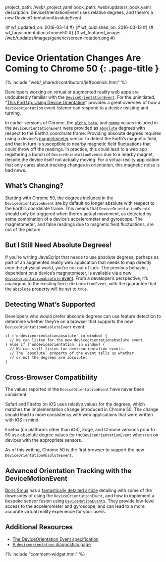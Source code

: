 project_path: /web/_project.yaml
book_path: /web/updates/_book.yaml
description: DeviceOrientationEvent uses relative degrees, and there's a new DeviceOrientationAbsoluteEvent.

{# wf_updated_on: 2016-03-14 #}
{# wf_published_on: 2016-03-13 #}
{# wf_tags: orientation,chrome50 #}
{# wf_featured_image: /web/updates/images/generic/screen-rotation.png #}

# Device Orientation Changes Are Coming to Chrome 50 {: .page-title }

{% include "web/_shared/contributors/jeffposnick.html" %}



Developers working on virtual or augmented reality web apps are undoubtedly
familiar with the [`DeviceOrientationEvent`](https://developer.mozilla.org/en-US/docs/Web/API/DeviceOrientationEvent).
For the uninitiated, “[This End Up: Using Device Orientation](http://www.html5rocks.com/en/tutorials/device/orientation/)”
provides a great overview of how a `deviceorientation` event listener can
respond to a device twisting and turning.

In earlier versions of Chrome, the [`alpha`](https://developer.mozilla.org/en-US/docs/Web/API/DeviceOrientationEvent/alpha),
[`beta`](https://developer.mozilla.org/en-US/docs/Web/API/DeviceOrientationEvent/beta),
and [`gamma`](https://developer.mozilla.org/en-US/docs/Web/API/DeviceOrientationEvent/gamma)
values included in the `DeviceOrientationEvent` were provided as
[`absolute`](https://developer.mozilla.org/en-US/docs/Web/API/DeviceOrientationEvent/absolute)
degrees with respect to the Earth’s coordinate frame. Providing absolute degrees
requires using a device’s [magnetometer](https://en.wikipedia.org/wiki/Magnetometer)
sensor to detect the Earth’s magnetic field, and that in turn is susceptible to
nearby magnetic field fluctuations that could throw off the readings. In
practice, this could lead to a web app registering a bunch of
`DeviceOrientationEvent`s due to a nearby magnet, despite the device itself not
actually moving. For a virtual reality application that only cares about
tracking changes in orientation, this magnetic noise is bad news.

## What’s Changing?

Starting with Chrome 50, the degrees included in the `DeviceOrientationEvent`
are by default no longer absolute with respect to the Earth’s coordinate frame. This means
that `DeviceOrientationEvent`s should only be triggered when there’s actual
movement, as detected by some combination of a device’s accelerometer and
gyroscope. The magnetometer, and false readings due to magnetic field
fluctuations, are out of the picture.

## But I Still Need Absolute Degrees!

If you’re writing JavaScript that needs to use absolute degrees, perhaps as part
of an augmented reality web application that needs to map directly onto the
physical world, you’re not out of luck. The previous behavior, dependent on a
device’s magnetometer, is available via a new
[`deviceorientationabsolute` event](http://w3c.github.io/deviceorientation/spec-source-orientation.html#deviceorientationabsolute).
From a developer’s perspective, it’s analogous to the existing
`DeviceOrientationEvent`, with the guarantee that the
[`absolute`](https://developer.mozilla.org/en-US/docs/Web/API/DeviceOrientationEvent/absolute)
property will be set to `true`.

## Detecting What’s Supported

Developers who would prefer absolute degrees can use feature detection to
determine whether they’re on a browser that supports the new
`DeviceOrientationAbsoluteEvent` event:


    if ('ondeviceorientationabsolute' in window) {
      // We can listen for the new deviceorientationabsolute event.
    } else if ('ondeviceorientation' in window) {
      // We can still listen for deviceorientation events.
      // The `absolute` property of the event tells us whether
      // or not the degrees are absolute.
    }
    

## Cross-Browser Compatibility

The values reported in the `DeviceOrientationEvent` have never been consistent.

Safari and Firefox on iOS uses relative values for the degrees, which matches the
implementation change introduced in Chrome 50. The change should lead to more
consistency with web applications that were written with iOS in mind.

Firefox (on platforms other than iOS), Edge, and Chrome versions prior to 50 use absolute degree
values for the`DeviceOrientationEvent` when run on devices with the appropriate
sensors.

As of this writing, Chrome 50 is the first browser to support the new
`DeviceOrientationAbsoluteEvent`.

## Advanced Orientation Tracking with the DeviceMotionEvent

[Boris Smus](http://smus.com/about/) has a
[fantastically detailed article](http://smus.com/sensor-fusion-prediction-webvr/)
detailing with some of the downsides of using the `DeviceOrientationEvent`, and
how to implement a bespoke sensor fusion using
[`DeviceMotionEvent`](https://developer.mozilla.org/en-US/docs/Web/API/DeviceMotionEvent)s.
They provide low-level access to the accelerometer and gyroscope, and can lead
to a more accurate virtual reality experience for your users.

## Additional Resources

* [The DeviceOrientation Event specification](http://w3c.github.io/deviceorientation/spec-source-orientation.html)
* [A `deviceorientation` diagnostics page](https://timvolodine.github.io/deviceorientation-test/)


{% include "comment-widget.html" %}
